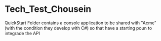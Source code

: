 # Tech_Test_Chousein
QuickStart Folder contains a console application to be shared with "Acme" (with the condition they develop with C#) so that have a starting poun to integrade the API
